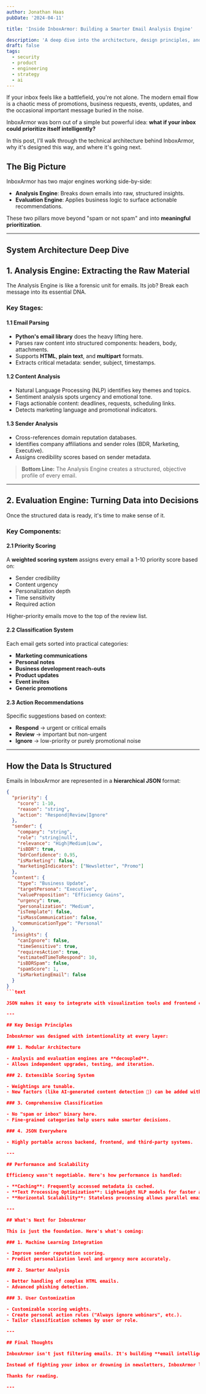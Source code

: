 ```yaml
---
author: Jonathan Haas
pubDate: '2024-04-11'

title: 'Inside InboxArmor: Building a Smarter Email Analysis Engine'

description: 'A deep dive into the architecture, design principles, and future evolution of InboxArmor—an intelligent email insight system built for today's overwhelming'featured: false
draft: false
tags:
  - security
  - product
  - engineering
  - strategy
  - ai
---
```


If your inbox feels like a battlefield, you're not alone. The modern email flow is a chaotic mess of promotions, business requests, events, updates, and the occasional important message buried in the noise.

InboxArmor was born out of a simple but powerful idea: **what if your inbox could prioritize itself intelligently?**

In this post, I'll walk through the technical architecture behind InboxArmor, why it's designed this way, and where it's going next.

## The Big Picture

InboxArmor has two major engines working side-by-side:

- **Analysis Engine**: Breaks down emails into raw, structured insights.
- **Evaluation Engine**: Applies business logic to surface actionable recommendations.

These two pillars move beyond "spam or not spam" and into **meaningful prioritization**.

---

## System Architecture Deep Dive

## 1. Analysis Engine: Extracting the Raw Material

The Analysis Engine is like a forensic unit for emails. Its job? Break each message into its essential DNA.

### Key Stages:

#### 1.1 Email Parsing

- **Python's email library** does the heavy lifting here.
- Parses raw content into structured components: headers, body, attachments.
- Supports **HTML**, **plain text**, and **multipart** formats.
- Extracts critical metadata: sender, subject, timestamps.

#### 1.2 Content Analysis

- Natural Language Processing (NLP) identifies key themes and topics.
- Sentiment analysis spots urgency and emotional tone.
- Flags actionable content: deadlines, requests, scheduling links.
- Detects marketing language and promotional indicators.

#### 1.3 Sender Analysis

- Cross-references domain reputation databases.
- Identifies company affiliations and sender roles (BDR, Marketing, Executive).
- Assigns credibility scores based on sender metadata.

> **Bottom Line:** The Analysis Engine creates a structured, objective profile of every email.

---

## 2. Evaluation Engine: Turning Data into Decisions

Once the structured data is ready, it's time to make sense of it.

### Key Components:

#### 2.1 Priority Scoring

A **weighted scoring system** assigns every email a 1-10 priority score based on:

- Sender credibility
- Content urgency
- Personalization depth
- Time sensitivity
- Required action

Higher-priority emails move to the top of the review list.

#### 2.2 Classification System

Each email gets sorted into practical categories:

- **Marketing communications**
- **Personal notes**
- **Business development reach-outs**
- **Product updates**
- **Event invites**
- **Generic promotions**

#### 2.3 Action Recommendations

Specific suggestions based on context:

- **Respond** → urgent or critical emails
- **Review** → important but non-urgent
- **Ignore** → low-priority or purely promotional noise

---

## How the Data Is Structured

Emails in InboxArmor are represented in a **hierarchical JSON** format:

````json
{
  "priority": {
    "score": 1-10,
    "reason": "string",
    "action": "Respond|Review|Ignore"
  },
  "sender": {
    "company": "string",
    "role": "string|null",
    "relevance": "High|Medium|Low",
    "isBDR": true,
    "bdrConfidence": 0.95,
    "isMarketing": false,
    "marketingIndicators": ["Newsletter", "Promo"]
  },
  "content": {
    "type": "Business Update",
    "targetPersona": "Executive",
    "valueProposition": "Efficiency Gains",
    "urgency": true,
    "personalization": "Medium",
    "isTemplate": false,
    "isMassCommunication": false,
    "communicationType": "Personal"
  },
  "insights": {
    "canIgnore": false,
    "timeSensitive": true,
    "requiresAction": true,
    "estimatedTimeToRespond": 10,
    "isBDRSpam": false,
    "spamScore": 1,
    "isMarketingEmail": false
  }
}
```text

JSON makes it easy to integrate with visualization tools and frontend components.

---

## Key Design Principles

InboxArmor was designed with intentionality at every layer:

### 1. Modular Architecture

- Analysis and evaluation engines are **decoupled**.
- Allows independent upgrades, testing, and iteration.

### 2. Extensible Scoring System

- Weightings are tunable.
- New factors (like AI-generated content detection 👀) can be added without refactoring.

### 3. Comprehensive Classification

- No "spam or inbox" binary here.
- Fine-grained categories help users make smarter decisions.

### 4. JSON Everywhere

- Highly portable across backend, frontend, and third-party systems.

---

## Performance and Scalability

Efficiency wasn't negotiable. Here's how performance is handled:

- **Caching**: Frequently accessed metadata is cached.
- **Text Processing Optimization**: Lightweight NLP models for faster analysis.
- **Horizontal Scalability**: Stateless processing allows parallel email analysis.

---

## What's Next for InboxArmor

This is just the foundation. Here's what's coming:

### 1. Machine Learning Integration

- Improve sender reputation scoring.
- Predict personalization level and urgency more accurately.

### 2. Smarter Analysis

- Better handling of complex HTML emails.
- Advanced phishing detection.

### 3. User Customization

- Customizable scoring weights.
- Create personal action rules ("Always ignore webinars", etc.).
- Tailor classification schemes by user or role.

---

## Final Thoughts

InboxArmor isn't just filtering emails. It's building **email intelligence**.

Instead of fighting your inbox or drowning in newsletters, InboxArmor lets you focus on what actually matters. Built to scale and adapt as communication changes.

Thanks for reading.

---
````
